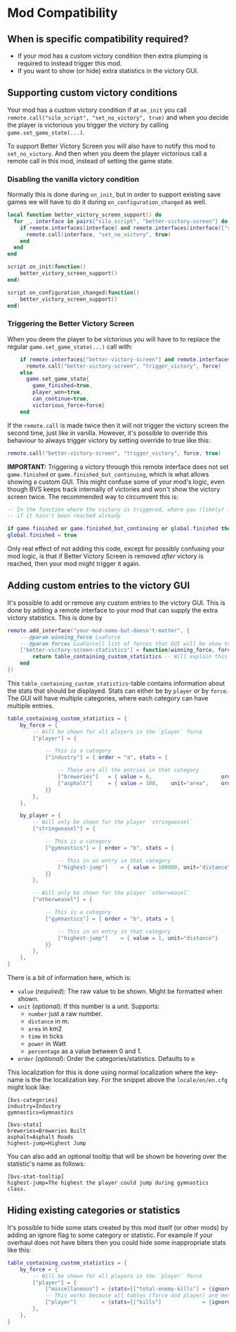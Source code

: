 # Mod Compatibility

## When is specific compatibility required?

- If your mod has a custom victory condition then extra plumping is required to instead trigger this mod.
- If you want to show (or hide) extra statistics in the victory GUI.

## Supporting custom victory conditions 

Your mod has a custom victory condition if at `on_init` you call `remote.call("silo_script", "set_no_victory", true)` and when you decide the player is victorious you trigger the victory by calling `game.set_game_state(...)`.

To support Better Victory Screen you will also have to notify this mod to `set_no_victory`. And then when you deem the player victorious call a remote call in this mod, instead of setting the game state.

### Disabling the vanilla victory condition 

Normally this is done during `on_init`, but in order to support existing save games we will have to do it during `on_configuration_changed` as well. 

```lua
local function better_victory_screen_support() do
  for _, interface in pairs{"silo_script", "better-victory-screen"} do
    if remote.interfaces[interface] and remote.interfaces[interface]["set_no_victory"] then
      remote.call(interface, "set_no_victory", true)
    end
  end
end

script.on_init(function()
    better_victory_screen_support()
end)

script.on_configuration_changed(function()
    better_victory_screen_support()
end)
```

### Triggering the Better Victory Screen

When you deem the player to be victorious you will have to to replace the regular `game.set_game_state(...)` call with:

```lua
    if remote.interfaces["better-victory-screen"] and remote.interfaces["better-victory-screen"]["trigger_victory"] then
      remote.call("better-victory-screen", "trigger_victory", force)
    else
      game.set_game_state{
        game_finished=true, 
        player_won=true,
	    can_continue=true, 
        victorious_force=force}
    end
```

If the `remote.call` is made twice then it will not trigger the victory screen the second time, just like in vanilla. However, it's possible to override this behaviour to always trigger victory by setting override to true like this:

```lua
remote.call("better-victory-screen", "trigger_victory", force, true)
```

**IMPORTANT:** Triggering a victory through this remote interface does not set `game.finished` or `game.finished_but_continuing`, which is what allows showing a custom GUI. This might confuse some of your mod's logic, even though BVS keeps track internally of victories and won't show the victory screen twice. The recommended way to circumvent this is:

```lua
-- In the function where the victory is triggered, where you (likely) first check
-- if it hasn't been reached already

if game.finished or game.finished_but_continuing or global.finished then return end
global.finished = true
```

Only real effect of not adding this code, except for possibly confusing your mod logic, is that if Better Victory Screen is removed _after_ victory is reached, then your mod might trigger it again.

## Adding custom entries to the victory GUI

It's possible to add or remove any custom entries to the victory GUI. This is done by adding a remote interface to your mod that can supply the extra victory statistics. This is done by

```lua
remote.add_interface("your-mod-name-but-doesn't-matter", {
    ---@param winning_force LuaForce
    ---@param forces LuaForce[] list of forces that GUI will be show to
    ["better-victory-screen-statistics"] = function(winning_force, forces)
        return table_containing_custom_statistics -- Will explain this now
    end
})
```

This `table_containing_custom_statistics`-table contains information about the stats that should be displayed. Stats can either be by `player` or by `force`. The GUI will have multiple categories, where each category can have multiple entries.

```lua
table_containing_custom_statistics = {
    by_force = {
        -- Will be shown for all players in the `player` force
        ["player"] = {

            -- This is a category
            ["industry"] = { order = "a", stats = {

                -- These are all the entries in that category
                ["breweries"]   = { value = 6,                      order="a" },
                ["asphalt"]     = { value = 100,    unit="area",    order="b" },
            }}
        },
    },

    by_player = {
        -- Will only be shown for the player `stringweasel`
        ["stringweasel"] = {

            -- This is a category
            ["gymnastics"] = { order = "b", stats = {

                -- This in an entry in that category
                ["highest-jump"]    = { value = 100000, unit="distance"}
            }}
        },

        -- Will only be shown for the player `otherweasel`
        ["otherweasel"] = {

            -- This is a category
            ["gymnastics"] = { order = "b", stats = {

                -- This in an entry in that category
                ["highest-jump"]    = { value = 1, unit="distance"}
            }}
        },
    },
}
```

There is a bit of information here, which is:
- `value` (_required_): The raw value to be shown. Might be formatted when shown.
- `unit` (_optional_): If this number is a unit. Supports:
    - `number` just a raw number.
    - `distance` in m.
    - `area` in km2
    - `time` in ticks
    - `power` in Watt
    - `percentage` as a value between 0 and 1.
- `order` (_optional_): Order the categories/statistics. Defaults to `m`

This localization for this is done using normal localization where the key-name is the the localization key. For the snippet above the `locale/en/en.cfg` might look like:

```
[bvs-categories]
industry=Industry
gymnastics=Gymnastics

[bvs-stats]
breweries=Breweries Built
asphalt=Asphalt Roads
highest-jump=Highest Jump
```

You can also add an optional tooltip that will be shown be hovering over the statistic's name as follows:
```
[bvs-stat-tooltip]
highest-jump=The highest the player could jump during gymnastics class.
```

## Hiding existing categories or statistics

It's possible to hide some stats created by this mod itself (or other mods) by adding an ignore flag to some category or statistic. For example if your overhaul does not have biters then you could hide some inappropriate stats like this:

```lua
table_containing_custom_statistics = {
    by_force = {
        -- Will be shown for all players in the `player` force
        ["player"] = {
            ["miscellaneous"] = {stats={["total-enemy-kills"] = {ignore=true}}},
            -- This works because all tables (force and player) are merged before displaying 
            ["player"]        = {stats={["kills"]             = {ignore=true}}},
        },
    },
}
```